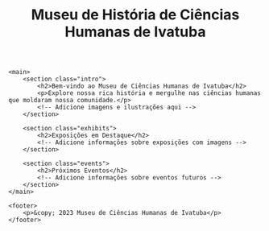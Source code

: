 <!DOCTYPE html>
<html lang="pt-br">
<head>
    <meta charset="UTF-8">
    <meta name="viewport" content="width=device-width, initial-scale=1.0">
    <link rel="stylesheet" href="styles.css">
    <title>Museu de História de Ciências Humanas de Ivatuba</title>
</head>
<body>
    <header>
        <h1>Museu de História de Ciências Humanas de Ivatuba</h1>
        <!-- Adicione um menu de navegação aqui se necessário -->
    </header>

    <main>
        <section class="intro">
            <h2>Bem-vindo ao Museu de Ciências Humanas de Ivatuba</h2>
            <p>Explore nossa rica história e mergulhe nas ciências humanas que moldaram nossa comunidade.</p>
            <!-- Adicione imagens e ilustrações aqui -->
        </section>

        <section class="exhibits">
            <h2>Exposições em Destaque</h2>
            <!-- Adicione informações sobre exposições com imagens -->
        </section>

        <section class="events">
            <h2>Próximos Eventos</h2>
            <!-- Adicione informações sobre eventos futuros -->
        </section>
    </main>

    <footer>
        <p>&copy; 2023 Museu de Ciências Humanas de Ivatuba</p>
    </footer>
</body>
</html>